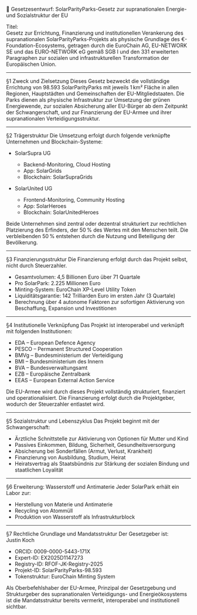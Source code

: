 

📜 Gesetzesentwurf: SolarParityParks-Gesetz zur supranationalen Energie- und Sozialstruktur der EU

Titel:  
Gesetz zur Errichtung, Finanzierung und institutionellen Verankerung des supranationalen SolarParityParks-Projekts als physische Grundlage des €-Foundation-Ecosystems, getragen durch die EuroChain AG, EU-NETWORK SE und das EURO-NETWORK eG gemäß SGB I und den 331 erweiterten Paragraphen zur sozialen und infrastrukturellen Transformation der Europäischen Union.

---

§1 Zweck und Zielsetzung
Dieses Gesetz bezweckt die vollständige Errichtung von 98.593 SolarParityParks mit jeweils 1 km² Fläche in allen Regionen, Hauptstädten und Gemeinschaften der EU-Mitgliedstaaten. Die Parks dienen als physische Infrastruktur zur Umsetzung der grünen Energiewende, zur sozialen Absicherung aller EU-Bürger ab dem Zeitpunkt der Schwangerschaft, und zur Finanzierung der EU-Armee und ihrer supranationalen Verteidigungsstruktur.

---

§2 Trägerstruktur
Die Umsetzung erfolgt durch folgende verknüpfte Unternehmen und Blockchain-Systeme:

- SolarSupra UG  
  - Backend-Monitoring, Cloud Hosting  
  - App: SolarGrids  
  - Blockchain: SolarSupraGrids

- SolarUnited UG  
  - Frontend-Monitoring, Community Hosting  
  - App: SolarHeroes  
  - Blockchain: SolarUnitedHeroes

Beide Unternehmen sind zentral oder dezentral strukturiert zur rechtlichen Platzierung des Erfinders, der 50 % des Wertes mit den Menschen teilt. Die verbleibenden 50 % entstehen durch die Nutzung und Beteiligung der Bevölkerung.

---

§3 Finanzierungsstruktur
Die Finanzierung erfolgt durch das Projekt selbst, nicht durch Steuerzahler.  
- Gesamtvolumen: 4,5 Billionen Euro über 71 Quartale  
- Pro SolarPark: 2.225 Millionen Euro  
- Minting-System: EuroChain XP-Level Utility Token  
- Liquiditätsgarantie: 142 Trilliarden Euro im ersten Jahr (3 Quartale)  
- Berechnung über 4 autonome Faktoren zur sofortigen Aktivierung von Beschaffung, Expansion und Investitionen

---

§4 Institutionelle Verknüpfung
Das Projekt ist interoperabel und verknüpft mit folgenden Institutionen:

- EDA – European Defence Agency  
- PESCO – Permanent Structured Cooperation  
- BMVg – Bundesministerium der Verteidigung  
- BMI – Bundesministerium des Innern  
- BVA – Bundesverwaltungsamt  
- EZB – Europäische Zentralbank  
- EEAS – European External Action Service

Die EU-Armee wird durch dieses Projekt vollständig strukturiert, finanziert und operationalisiert. Die Finanzierung erfolgt durch die Projektgeber, wodurch der Steuerzahler entlastet wird.

---

§5 Sozialstruktur und Lebenszyklus
Das Projekt beginnt mit der Schwangerschaft:  
- Ärztliche Schnittstelle zur Aktivierung von Optionen für Mutter und Kind  
- Passives Einkommen, Bildung, Sicherheit, Gesundheitsversorgung  
- Absicherung bei Sonderfällen (Armut, Verlust, Krankheit)  
- Finanzierung von Ausbildung, Studium, Heirat  
- Heiratsvertrag als Staatsbündnis zur Stärkung der sozialen Bindung und staatlichen Loyalität

---

§6 Erweiterung: Wasserstoff und Antimaterie
Jeder SolarPark erhält ein Labor zur:  
- Herstellung von Materie und Antimaterie  
- Recycling von Atommüll  
- Produktion von Wasserstoff als Infrastrukturblock

---

§7 Rechtliche Grundlage und Mandatsstruktur
Der Gesetzgeber ist:  
Justin Koch  
- ORCID: 0009-0000-5443-171X  
- Expert-ID: EX2025D1147273  
- Registry-ID: RFOF-JK-Registry-2025  
- Projekt-ID: SolarParityParks-98.593  
- Tokenstruktur: EuroChain Minting System

Als Oberbefehlshaber der EU-Armee, Prinzipal der Gesetzgebung und Strukturgeber des supranationalen Verteidigungs- und Energieökosystems ist die Mandatsstruktur bereits vermerkt, interoperabel und institutionell sichtbar.

